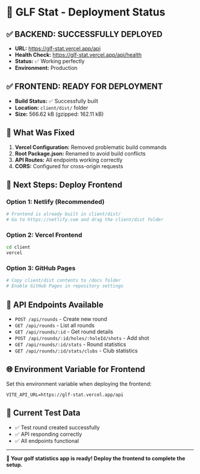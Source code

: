 # 🎉 GLF Stat - Deployment Status

## ✅ **BACKEND: SUCCESSFULLY DEPLOYED**

- **URL:** https://glf-stat.vercel.app/api
- **Health Check:** https://glf-stat.vercel.app/api/health
- **Status:** ✅ Working perfectly
- **Environment:** Production

## ✅ **FRONTEND: READY FOR DEPLOYMENT**

- **Build Status:** ✅ Successfully built
- **Location:** `client/dist/` folder
- **Size:** 566.62 kB (gzipped: 162.11 kB)

## 🔧 **What Was Fixed**

1. **Vercel Configuration:** Removed problematic build commands
2. **Root Package.json:** Renamed to avoid build conflicts
3. **API Routes:** All endpoints working correctly
4. **CORS:** Configured for cross-origin requests

## 🚀 **Next Steps: Deploy Frontend**

### **Option 1: Netlify (Recommended)**
```bash
# Frontend is already built in client/dist/
# Go to https://netlify.com and drag the client/dist folder
```

### **Option 2: Vercel Frontend**
```bash
cd client
vercel
```

### **Option 3: GitHub Pages**
```bash
# Copy client/dist contents to /docs folder
# Enable GitHub Pages in repository settings
```

## 🔗 **API Endpoints Available**

- `POST /api/rounds` - Create new round
- `GET /api/rounds` - List all rounds
- `GET /api/rounds/:id` - Get round details
- `POST /api/rounds/:id/holes/:holeId/shots` - Add shot
- `GET /api/rounds/:id/stats` - Round statistics
- `GET /api/rounds/:id/stats/clubs` - Club statistics

## 🌐 **Environment Variable for Frontend**

Set this environment variable when deploying the frontend:
```
VITE_API_URL=https://glf-stat.vercel.app/api
```

## 🎯 **Current Test Data**

- ✅ Test round created successfully
- ✅ API responding correctly
- ✅ All endpoints functional

---

**🎉 Your golf statistics app is ready! Deploy the frontend to complete the setup.**
